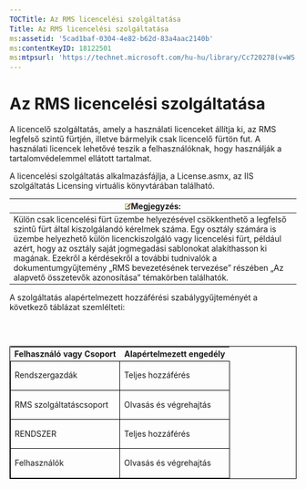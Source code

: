 ```yaml
---
TOCTitle: Az RMS licencelési szolgáltatása
Title: Az RMS licencelési szolgáltatása
ms:assetid: '5cad1baf-0304-4e82-b62d-83a4aac2140b'
ms:contentKeyID: 18122501
ms:mtpsurl: 'https://technet.microsoft.com/hu-hu/library/Cc720278(v=WS.10)'
---
```


Az RMS licencelési szolgáltatása
================================

A licencelő szolgáltatás, amely a használati licenceket állítja ki, az RMS legfelső szintű fürtjén, illetve bármelyik csak licencelő fürtön fut. A használati licencek lehetővé teszik a felhasználóknak, hogy használják a tartalomvédelemmel ellátott tartalmat.

A licencelési szolgáltatás alkalmazásfájlja, a License.asmx, az IIS szolgáltatás Licensing virtuális könyvtárában található.

| ![](images/Cc720278.note(WS.10).gif)Megjegyzés:                                                                                                                                                                                                                                                                                                                                                                                             |
|--------------------------------------------------------------------------------------------------------------------------------------------------------------------------------------------------------------------------------------------------------------------------------------------------------------------------------------------------------------------------------------------------------------------------------------------------------------------------|
| Külön csak licencelési fürt üzembe helyezésével csökkenthető a legfelső szintű fürt által kiszolgálandó kérelmek száma. Egy osztály számára is üzembe helyezhető külön licenckiszolgáló vagy licencelési fürt, például azért, hogy az osztály saját jogmegadási sablonokat alakíthasson ki magának. Ezekről a kérdésekről a további tudnivalók a dokumentumgyűjtemény „RMS bevezetésének tervezése” részében „Az alapvető összetevők azonosítása” témakörben találhatók. |

A szolgáltatás alapértelmezett hozzáférési szabálygyűjteményét a következő táblázat szemlélteti:

###  

<p> </p>
<table style="border:1px solid black;">
<colgroup>
<col width="50%" />
<col width="50%" />
</colgroup>
<thead>
<tr class="header">
<th>Felhasználó vagy Csoport</th>
<th>Alapértelmezett engedély</th>
</tr>
</thead>
<tbody>
<tr class="odd">
<td style="border:1px solid black;"><p>Rendszergazdák</p></td>
<td style="border:1px solid black;"><p>Teljes hozzáférés</p></td>
</tr>
<tr class="even">
<td style="border:1px solid black;"><p>RMS szolgáltatáscsoport</p></td>
<td style="border:1px solid black;"><p>Olvasás és végrehajtás</p></td>
</tr>
<tr class="odd">
<td style="border:1px solid black;"><p>RENDSZER</p></td>
<td style="border:1px solid black;"><p>Teljes hozzáférés</p></td>
</tr>
<tr class="even">
<td style="border:1px solid black;"><p>Felhasználók</p></td>
<td style="border:1px solid black;"><p>Olvasás és végrehajtás</p></td>
</tr>
</tbody>
</table>
